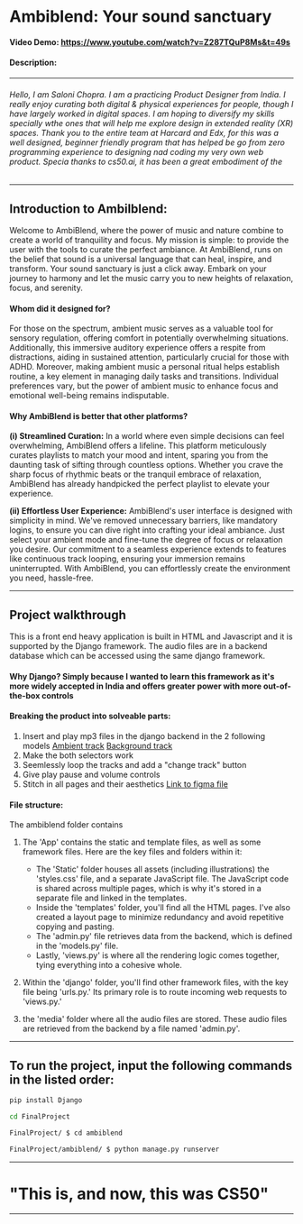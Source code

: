 # Ambiblend: Your sound sanctuary
#### Video Demo:  <https://www.youtube.com/watch?v=Z287TQuP8Ms&t=49s>
#### Description:
---
###### Hello, I am Saloni Chopra. I am a practicing Product Designer from India. I really enjoy curating both digital & physical experiences for people, though I have largely worked in digital spaces. I am hoping to diversify my skills specially wthe ones that will help me explore design in extended reality (XR) spaces. Thank you to the entire team at Harcard and Edx, for this was a well designed, beginner friendly program that has helped be go from zero programming experience to designing nad coding my very own web product. Specia thanks to cs50.ai, it has been a great embodiment of the 
---

## Introduction to Ambilblend:

Welcome to AmbiBlend, where the power of music and nature combine to create a world of tranquility and focus. My mission is simple: to provide the user with the tools to curate the perfect ambiance. At AmbiBlend, runs on the belief that sound is a universal language that can heal, inspire, and transform. Your sound sanctuary is just a click away. Embark on your journey to harmony and let the music carry you to new heights of relaxation, focus, and serenity.

#### Whom did it designed for?

 For those on the spectrum, ambient music serves as a valuable tool for sensory regulation, offering comfort in potentially overwhelming situations. Additionally, this immersive auditory experience offers a respite from distractions, aiding in sustained attention, particularly crucial for those with ADHD. Moreover, making ambient music a personal ritual helps establish routine, a key element in managing daily tasks and transitions. Individual preferences vary, but the power of ambient music to enhance focus and emotional well-being remains indisputable.

#### Why AmbiBlend is better that other platforms?

__(i) Streamlined Curation:__
In a world where even simple decisions can feel overwhelming, AmbiBlend offers a lifeline. This platform meticulously curates playlists to match your mood and intent, sparing you from the daunting task of sifting through countless options. Whether you crave the sharp focus of rhythmic beats or the tranquil embrace of relaxation, AmbiBlend has already handpicked the perfect playlist to elevate your experience.

__(ii) Effortless User Experience:__
AmbiBlend's user interface is designed with simplicity in mind. We've removed unnecessary barriers, like mandatory logins, to ensure you can dive right into crafting your ideal ambiance. Just select your ambient mode and fine-tune the degree of focus or relaxation you desire. Our commitment to a seamless experience extends to features like continuous track looping, ensuring your immersion remains uninterrupted. With AmbiBlend, you can effortlessly create the environment you need, hassle-free.

---

## Project walkthrough
This is a front end heavy application is built in HTML and Javascript and it is supported by the Django framework. The audio files are in a backend database which can be accessed using the same django framework.

#### Why Django? Simply because I wanted to learn this framework as it's more widely accepted in India and offers greater power with more out-of-the-box controls

#### Breaking the product into solveable parts:
1. Insert and play mp3 files in the django backend in the 2 following models 
[Ambient track](https://drive.google.com/file/d/1J8g-7DHjVAZl7dP2qCnwpq6fle123z2c/view?usp=sharing)
[Background track](https://drive.google.com/file/d/1P8aZsvOMVSYd3VcUyxt-hZqjUqsmVtht/view?usp=share_link)
1. Make the both selectors work
1. Seemlessly loop the tracks and add a "change track" button
1. Give play pause and volume controls
1. Stitch in all pages and their aesthetics [Link to figma file](https://www.figma.com/file/0S25zoKAys2Z8mKb9eaJ4j/CS-50-?type=design&node-id=104%3A1437&mode=design&t=m78mKj35xKkAYtgg-1)

#### File structure:
The ambiblend folder contains
1. The 'App' contains the static and template files, as well as some framework files. Here are the key files and folders within it:

    * The 'Static' folder houses all assets (including illustrations) the 'styles.css' file, and a separate JavaScript file. The JavaScript code is shared across multiple pages, which is why it's stored in a separate file and linked in the templates.
    * Inside the 'templates' folder, you'll find all the HTML pages. I've also created a layout page to minimize redundancy and avoid repetitive copying and pasting.
    * The 'admin.py' file retrieves data from the backend, which is defined in the 'models.py' file.
    * Lastly, 'views.py' is where all the rendering logic comes together, tying everything into a cohesive whole.
1. Within the 'django' folder, you'll find other framework files, with the key file being 'urls.py.' Its primary role is to route incoming web requests to 'views.py.'
1. the 'media' folder where all the audio files are stored. These audio files are retrieved from the backend by a file named 'admin.py'.
---
## To run the project, input the following commands in the listed order:
``` bash 
pip install Django
```

``` bash 
cd FinalProject 
```

``` bash 
FinalProject/ $ cd ambiblend
```
``` bash 
FinalProject/ambiblend/ $ python manage.py runserver
```
---
# "This is, and now, this was CS50"
---

